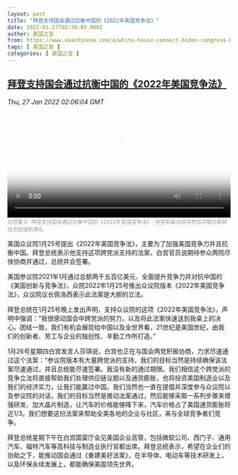 ```yaml
---
layout: post
title: "拜登支持国会通过抗衡中国的《2022年美国竞争法》"
date: 2022-01-27T02:39:03.000Z
author: 美国之音
from: https://www.voachinese.com/a/white-house-connect-biden-congress-0126/6414610.html
tags: [ 美国之音 ]
categories: [ 美国之音 ]
---
```

<!--1643251143000-->
[拜登支持国会通过抗衡中国的《2022年美国竞争法》](https://www.voachinese.com/a/white-house-connect-biden-congress-0126/6414610.html)
------

<div>
<div><i>Thu, 27 Jan 2022 02:06:04 GMT</i></div><video poster="https://images.weserv.nl?url=gdb.voanews.com/3294873f-6c64-47ef-9214-429b1f9f2a2c_tv_r1_s_w900.jpg" src="https://av.voanews.com/Videoroot/Pangeavideo/2022/01/3/32/3294873f-6c64-47ef-9214-429b1f9f2a2c_240p.mp4" style="width:100%" controls></video><div><small style="color: #999;">白宫要义: 拜登支持国会通过抗衡中国的《2022年美国竞争法》; 哈里斯副总统将参加洪都拉斯新任总统就职典礼</small></div><p>美国众议院1月25号提出《2022年美国竞争法》，主要为了加强美国竞争力并且抗衡中国。拜登总统表示他支持这项跨党派支持的法案，白宫官员说期待参众两院尽快协商并通过，总统并会签署。</p><p>美国参议院2021年1月通过总额两千五百亿美元、全面提升竞争力并对抗中国的《美国创新与竞争法》，众院2022年1月25号推出众议院版本《2022年美国竞争法》，众议院议长佩洛西表示此法案是大胆的立法。</p><p>拜登总统在1月25号晚上发出声明，支持众议院的这项《2022年美国竞争法》，声明中强调：“我很感动国会中跨党派的努力，以及将此法案快速送到我桌上的决心。团结一致，我们有机会展现给中国以及全世界看，21世纪是美国世纪，由我们的创新者、劳工与企业的独创性、辛勤工作所打造。”</p><p>1月26号星期四白宫发言人莎琪说，白宫也正在与国会两党积极协商，力求尽速通过这个法案：“参议院版本有大量跨党派的支持，我们的目标当然是持续确保该法案尽速通过，并且总统能尽速签署。我没有新的通过期限。我们相信这个跨党派的竞争立法将直接帮助我们处理供应链议题以及通货膨胀，也将投资美国制造业以及我们的经济实力，让我们能赢过中国。我们当然也一直在提倡并深度参与众议院以及参议院的对话，我们的目标当然是推动法案通过，然后能够采取一系列步骤来增强研发、加大晶片制造，让汽车的价格能够降下来，汽车价格占了美国通货膨胀将近1/3。我们想要这份法案来帮助全美各地的企业与社区，来与全球竞争者们竞争。</p><p>拜登总统星期下午在白宫国宴厅会见美国企业高管，包括微软公司、西门子、通用汽车、福特汽车等高科技与制造业执行官都出席。拜登总统表示，希望在企业们的协助之下，能推动国会通过《重建美好法案》，在半导体、电动车等技术研发上，以及环保永续发展上，都能确保美国领先世界。</p><p> </p>
</div>
